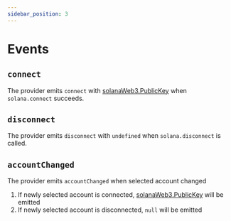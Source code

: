 ```yaml
---
sidebar_position: 3
---
```


# Events

## `connect`

The provider emits `connect` with [solanaWeb3.PublicKey](https://solana-labs.github.io/solana-web3.js/classes/PublicKey.html)
when `solana.connect` succeeds.

## `disconnect`

The provider emits `disconnect` with `undefined` when `solana.disconnect` is
called.

## `accountChanged`

The provider emits `accountChanged` when selected account changed
1. If newly selected account is connected,
   [solanaWeb3.PublicKey](https://solana-labs.github.io/solana-web3.js/classes/PublicKey.html)
   will be emitted
2. If newly selected account is disconnected, `null` will be emitted
